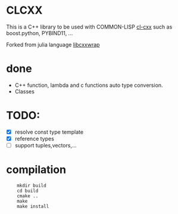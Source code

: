 # CLCXX

This is a C++ library to be used with COMMON-LISP [cl-cxx](https://github.com/Islam0mar/cl-cxx) such as boost.python, PYBIND11, ...

Forked from julia language [libcxxwrap](https://github.com/JuliaInterop/libcxxwrap-julia)


# done
- C++ function, lambda and c functions auto type conversion.
- Classes

# TODO:
- [x] resolve const type template
- [x] reference types
- [ ] support tuples,vectors,...

# compilation

```shell
    mkdir build
    cd build
    cmake ..
    make
    make install
```


